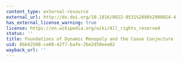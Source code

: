 ```yaml
---
content_type: external-resource
external_url: http://dx.doi.org/10.1016/0022-0531%2886%2990024-4
has_external_license_warning: true
license: https://en.wikipedia.org/wiki/All_rights_reserved
status: ''
title: Foundations of Dynamic Monopoly and the Coase Conjecture
uid: 8bb42508-ce60-42f7-bafe-2be2d58eea02
wayback_url: ''
---
```

